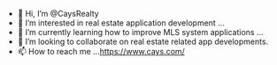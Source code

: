 - 👋 Hi, I’m @CaysRealty
- 👀 I’m interested in real estate application development ...
- 🌱 I’m currently learning how to improve MLS system applications ...
- 💞️ I’m looking to collaborate on real estate related app developments.
- 📫 How to reach me  ...<a rel="dofollow" href="http://cays.com">https://www.cays.com/</a>

<!---
CaysRealty/CaysRealty is a ✨ special ✨ repository because its `README.md` (this file) appears on your GitHub profile.
You can click the Preview link to take a look at your changes.
--->
